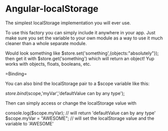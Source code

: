 Angular-localStorage
====================

The simplest localStorage implementation you will ever use.

To use this factory you can simply include it anywhere in your app. Just make sure you set the variable to your own module as
a way to use it much cleaner than a whole separate module.

Would look something like $store.set('something',{objects:"absolutely"}); then get it with $store.get('something') which will
return an object! Yup works with objects, floats, booleans, etc.

=Binding=

You can also bind the localStorage pair to a $scope variable like this:

$store.bind($scope,'myVar','defaultValue can by any type');

Then can simply access or change the localStorage value with

console.log($scope.myVar); // will return 'defaultValue can by any type'
$scope.myVar = "AWESOME"; // will set the localStorage value and the variable to 'AWESOME'

